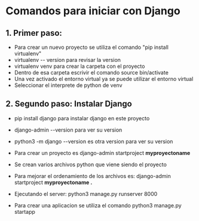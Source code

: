 # Comandos para iniciar con Django
## 1. Primer paso:

- Para crear un nuevo proyecto se utiliza el comando "pip install virtualenv"
- virtualenv -- version para revisar la version
- virtualenv venv para crear la carpeta con el proyecto
- Dentro de esa carpeta escrivir el comando source bin/activate
- Una vez activado el entorno virtual ya se puede utilizar el entorno virtual
- Seleccionar el interprete de python de venv

## 2. Segundo paso: Instalar Django
- pip install django para instalar django en este proyecto
- django-admin --version para ver su version
- python3 -m django --version es otra version para ver su version
- Para crear un proyecto es django-admin startproject **myproyectoname**
- Se crean varios archivos python que viene siendo el proyecto
- Para mejorar el ordenamiento de los archivos es: django-admin startproject **myproyectoname .**
- Ejecutando el server: python3 manage.py runserver 8000

 - Para crear una aplicacion se utiliza el comando python3 manage.py startapp <nameapp>